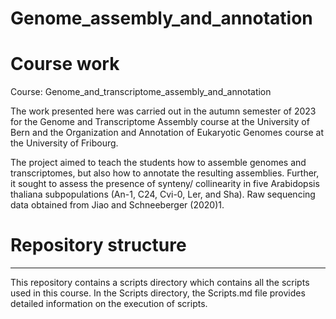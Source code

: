 # Genome_assembly_and_annotation
# Course work
Course: Genome_and_transcriptome_assembly_and_annotation



The work presented here was carried out in the autumn semester of 2023 for the Genome and Transcriptome Assembly course at the University of Bern and the Organization and Annotation of Eukaryotic Genomes course at the University of Fribourg.

The project aimed to teach the students how to assemble genomes and transcriptomes, but also how to annotate the resulting assemblies. Further, it sought to assess the presence of synteny/ collinearity in five Arabidopsis thaliana subpopulations (An-1, C24, Cvi-0, Ler, and Sha). Raw sequencing data obtained from Jiao and Schneeberger (2020)1. 

# Repository structure
-----------------------------------------------------------------------------------------------------------------------------------------------------------------------
This repository contains a scripts directory which contains all the scripts used in this course.
In the Scripts directory, the Scripts.md file provides detailed information on the execution of scripts.

